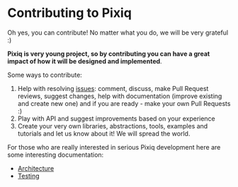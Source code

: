 # Contributing to Pixiq

Oh yes, you can contribute! No matter what you do, we will be very grateful :)

**Pixiq is very young project, so by contributing you can have a great impact of how it will be designed and implemented**.

Some ways to contribute:
1. Help with resolving [issues](https://github.com/jacekolszak/pixiq/issues): comment, discuss, make Pull Request reviews, suggest changes, help with documentation (improve existing and create new one) and if you are ready - make your own Pull Requests :) 
2. Play with API and suggest improvements based on your experience 
3. Create your very own libraries, abstractions, tools, examples and tutorials and let us know about it! We will spread the world.


For those who are really interested in serious Pixiq development here are some interesting documentation:
* [Architecture](docs/architecture.md)
* [Testing](docs/testing.md)
